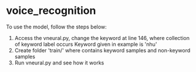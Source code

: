 # voice_recognition

To use the model, follow the steps below:
1. Access the vneural.py, change the keyword at line 146, where collection of keyword label occurs
  Keyword given in example is 'nhu'
2. Create folder 'train/' where contains keyword samples and non-keyword samples
3. Run vneural.py and see how it works
